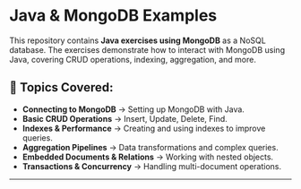 # Java & MongoDB Examples  

This repository contains **Java exercises using MongoDB** as a NoSQL database. The exercises demonstrate how to interact with MongoDB using Java, covering CRUD operations, indexing, aggregation, and more.



## 🚀 Topics Covered:
- **Connecting to MongoDB** → Setting up MongoDB with Java.
- **Basic CRUD Operations** → Insert, Update, Delete, Find.
- **Indexes & Performance** → Creating and using indexes to improve queries.
- **Aggregation Pipelines** → Data transformations and complex queries.
- **Embedded Documents & Relations** → Working with nested objects.
- **Transactions & Concurrency** → Handling multi-document operations.

---


